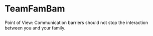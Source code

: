 # TeamFamBam

Point of View: Communication barriers should not stop the interaction between you and your family.
